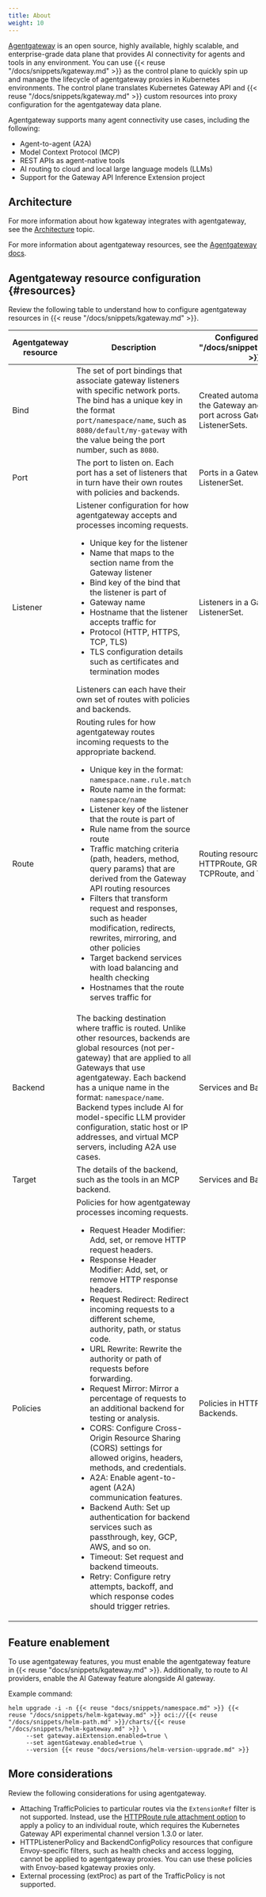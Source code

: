 ```yaml
---
title: About
weight: 10
---
```


[Agentgateway](https://agentgateway.dev/) is an open source, highly available, highly scalable, and enterprise-grade data plane that provides AI connectivity for agents and tools in any environment. You can use {{< reuse "/docs/snippets/kgateway.md" >}} as the control plane to quickly spin up and manage the lifecycle of agentgateway proxies in Kubernetes environments. The control plane translates Kubernetes Gateway API and {{< reuse "/docs/snippets/kgateway.md" >}} custom resources into proxy configuration for the agentgateway data plane.

Agentgateway supports many agent connectivity use cases, including the following:

* Agent-to-agent (A2A)
* Model Context Protocol (MCP)
* REST APIs as agent-native tools
* AI routing to cloud and local large language models (LLMs)
* Support for the Gateway API Inference Extension project

## Architecture

For more information about how kgateway integrates with agentgateway, see the [Architecture](../../about/architecture/) topic.

For more information about agentgateway resources, see the [Agentgateway docs](https://agentgateway.dev/docs/about/).

## Agentgateway resource configuration {#resources}

Review the following table to understand how to configure agentgateway resources in {{< reuse "/docs/snippets/kgateway.md" >}}.

| Agentgateway resource | Description | Configured in {{< reuse "/docs/snippets/kgateway.md" >}} by |
| -- | -- | -- |
| Bind | The set of port bindings that associate gateway listeners with specific network ports. The bind has a unique key in the format `port/namespace/name`, such as `8080/default/my-gateway` with the value being the port number, such as `8080`. | Created automatically based on the Gateway and each unique port across Gateway listeners or ListenerSets. |
| Port | The port to listen on. Each port has a set of listeners that in turn have their own routes with policies and backends. | Ports in a Gateway or ListenerSet. |
| Listener | Listener configuration for how agentgateway accepts and processes incoming requests. <ul><li>Unique key for the listener</li><li>Name that maps to the section name from the Gateway listener</li><li>Bind key of the bind that the listener is part of</li><li>Gateway name</li><li>Hostname that the listener accepts traffic for</li><li>Protocol (HTTP, HTTPS, TCP, TLS)</li><li>TLS configuration details such as certificates and termination modes</li></ul> Listeners can each have their own set of routes with policies and backends. | Listeners in a Gateway or ListenerSet. |
| Route | Routing rules for how agentgateway routes incoming requests to the appropriate backend.<ul><li>Unique key in the format: `namespace.name.rule.match`</li><li>Route name in the format: `namespace/name`</li><li>Listener key of the listener that the route is part of</li><li>Rule name from the source route</li><li>Traffic matching criteria (path, headers, method, query params) that are derived from the Gateway API routing resources</li><li>Filters that transform request and responses, such as header modification, redirects, rewrites, mirroring, and other policies</li><li>Target backend services with load balancing and health checking</li><li>Hostnames that the route serves traffic for</li></ul> | Routing resources such as HTTPRoute, GRPCRoute, TCPRoute, and TLSRoute. |
| Backend | The backing destination where traffic is routed. Unlike other resources, backends are global resources (not per-gateway) that are applied to all Gateways that use agentgateway. Each backend has a unique name in the format: `namespace/name`. Backend types include AI for model-specific LLM provider configuration, static host or IP addresses, and virtual MCP servers, including A2A use cases. | Services and Backends. |
| Target | The details of the backend, such as the tools in an MCP backend. | Services and Backends. |
| Policies | Policies for how agentgateway processes incoming requests.<ul><li>Request Header Modifier: Add, set, or remove HTTP request headers.</li><li>Response Header Modifier: Add, set, or remove HTTP response headers.</li><li>Request Redirect: Redirect incoming requests to a different scheme, authority, path, or status code.</li><li>URL Rewrite: Rewrite the authority or path of requests before forwarding.</li><li>Request Mirror: Mirror a percentage of requests to an additional backend for testing or analysis.</li><li>CORS: Configure Cross-Origin Resource Sharing (CORS) settings for allowed origins, headers, methods, and credentials.</li><li>A2A: Enable agent-to-agent (A2A) communication features.</li><li>Backend Auth: Set up authentication for backend services such as passthrough, key, GCP, AWS, and so on.</li><li>Timeout: Set request and backend timeouts.</li><li>Retry: Configure retry attempts, backoff, and which response codes should trigger retries.</li></ul> | Policies in HTTPRoutes and Backends. |

## Feature enablement

To use agentgateway features, you must enable the agentgateway feature in {{< reuse "docs/snippets/kgateway.md" >}}. Additionally, to route to AI providers, enable the AI Gateway feature alongside AI gateway.

Example command:

```shell
helm upgrade -i -n {{< reuse "docs/snippets/namespace.md" >}} {{< reuse "/docs/snippets/helm-kgateway.md" >}} oci://{{< reuse "/docs/snippets/helm-path.md" >}}/charts/{{< reuse "/docs/snippets/helm-kgateway.md" >}} \
     --set gateway.aiExtension.enabled=true \
     --set agentGateway.enabled=true \
     --version {{< reuse "docs/versions/helm-version-upgrade.md" >}}
```

## More considerations

Review the following considerations for using agentgateway.

- Attaching TrafficPolicies to particular routes via the `ExtensionRef` filter is not supported. Instead, use the [HTTPRoute rule attachment option](../about/policies/trafficpolicy/#attach-to-rule) to apply a policy to an individual route, which requires the Kubernetes Gateway API experimental channel version 1.3.0 or later.
- HTTPListenerPolicy and BackendConfigPolicy resources that configure Envoy-specific filters, such as health checks and access logging, cannot be applied to agentgateway proxies. You can use these policies with Envoy-based kgateway proxies only. 
- External processing (extProc) as part of the TrafficPolicy is not supported.
